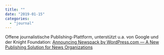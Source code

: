 ```yaml
---
title: ""
date: "2019-01-15"
categories: 
  - "journal"
---
```


Offene journalistische Publishing-Plattform, unterstützt u.a. von Google und der Knight Foundation: [Announcing Newspack by WordPress.com — A New Publishing Solution for News Organizations](https://en.blog.wordpress.com/2019/01/14/newspack-by-wordpress-com/)
